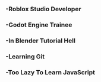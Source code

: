 <img src="https://github.com/user-attachments/assets/93a7ed86-71d2-4191-80a4-b168187fc30e" width="10px">
<h3>-Roblox Studio Developer</h3>
<h3>-Godot Engine Trainee</h3>
<h3>-In Blender Tutorial Hell</h3>
<h3>-Learning Git</h3>
<h3>-Too Lazy To Learn JavaScript</h3>
